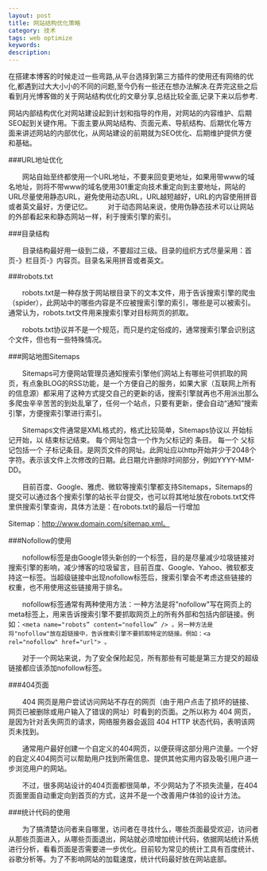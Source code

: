 ```yaml
---
layout: post
title: 网站结构优化策略
category: 技术
tags: web optimize
keywords:
description:
---
```


在搭建本博客的时候走过一些弯路,从平台选择到第三方插件的使用还有网络的优化,都遇到过大大小小的不同的问题,至今仍有一些还在想办法解决.在弄完这些之后看到月光博客做的关于网站结构优化的文章分享,总结比较全面,记录下来以后参考.

网站内部结构优化对网站建设起到计划和指导的作用，对网站的内容维护、后期SEO起到关键作用。下面主要从网站结构、页面元素、导航结构、后期优化等方面来讲述网站的内部优化，从网站建设的前期就为SEO优化、后期维护提供方便和基础。

###URL地址优化

　　网站自始至终都使用一个URL地址，不要来回变更地址，如果用带www的域名地址，则将不带www的域名使用301重定向技术重定向到主要地址，网站的URL尽量使用静态URL，避免使用动态URL，URL越短越好，URL的内容使用拼音或者英文最好，方便记忆。
　　对于动态网站来说，使用伪静态技术可以让网站的外部看起来和静态网站一样，利于搜索引擎的索引。

###目录结构

　　目录结构最好用一级到二级，不要超过三级。目录的组织方式尽量采用：首页-》栏目页-》内容页。目录名采用拼音或者英文。

###robots.txt

　　robots.txt是一种存放于网站根目录下的文本文件，用于告诉搜索引擎的爬虫（spider），此网站中的哪些内容是不应被搜索引擎的索引，哪些是可以被索引。通常认为，robots.txt文件用来搜索引擎对目标网页的抓取。

　　robots.txt协议并不是一个规范，而只是约定俗成的，通常搜索引擎会识别这个文件，但也有一些特殊情况。

###网站地图Sitemaps

　　Sitemaps可方便网站管理员通知搜索引擎他们网站上有哪些可供抓取的网页，有点象BLOG的RSS功能，是一个方便自己的服务，如果大家（互联网上所有的信息源）都采用了这种方式提交自己的更新的话，搜索引擎就再也不用派出那么多爬虫辛辛苦苦的到处乱窜了，任何一个站点，只要有更新，便会自动“通知”搜索引擎，方便搜索引擎进行索引。

　　Sitemaps文件通常是XML格式的，格式比较简单，Sitemaps协议以 <urlset> 开始标记开始，以</urlset> 结束标记结束。 每个网址包含一个作为父标记的 <url> 条目。 每一个 <url> 父标记包括一个<loc> 子标记条目。<loc>是网页文件的网址。此网址应以http开始并少于2048个字符。<lastmod>表示该文件上次修改的日期。此日期允许删除时间部分，例如YYYY-MM-DD。

　　目前百度、Google、雅虎、微软等搜索引擎都支持Sitemaps，Sitemaps的提交可以通过各个搜索引擎的站长平台提交，也可以将其地址放在robots.txt文件里供搜索引擎查询，具体方法是：在robots.txt的最后一行增加

Sitemap：http://www.domain.com/sitemap.xml。

###Nofollow的使用

　　nofollow标签是由Google领头新创的一个标签，目的是尽量减少垃圾链接对搜索引擎的影响，减少博客的垃圾留言，目前百度、Google、Yahoo、微软都支持这一标签。当超级链接中出现nofollow标签后，搜索引擎会不考虑这些链接的权重，也不用使用这些链接用于排名。

　　nofollow标签通常有两种使用方法：一种方法是将"nofollow"写在网页上的meta标签上，用来告诉搜索引擎不要抓取网页上的所有外部和包括内部链接。例如：```<meta name="robots” content="nofollow” /> 。另一种方法是将"nofollow"放在超链接中，告诉搜索引擎不要抓取特定的链接。例如：<a rel="nofollow" href="url"> 。```

　　对于一个网站来说，为了安全保险起见，所有那些有可能是第三方提交的超级链接都应该添加nofollow标签。

###404页面

　　404 网页是用户尝试访问网站不存在的网页（由于用户点击了损坏的链接、网页已被删除或用户输入了错误的网址）时看到的页面。之所以称为 404
网页，是因为针对丢失网页的请求，网络服务器会返回 404 HTTP 状态代码，表明该网页未找到。

　　通常用户最好创建一个自定义的404网页，以便获得这部分用户流量。一个好的自定义404网页可以帮助用户找到所需信息、提供其他实用内容及吸引用户进一步浏览用户的网站。

　　不过，很多网站设计的404页面都很简单，不少网站为了不损失流量，在404页面里面自动重定向到首页的方式，这并不是一个改善用户体验的设计方法。

###统计代码的使用

　　为了搞清楚访问者来自哪里，访问者在寻找什么，哪些页面最受欢迎，访问者从那些页面进入，从哪些页面退出，网站就必须增加统计代码，依据网站统计系统进行分析，看看页面是否需要进一步优化。目前较为常见的统计工具有百度统计、谷歌分析等。为了不影响网站的加载速度，统计代码最好放在网站底部。
